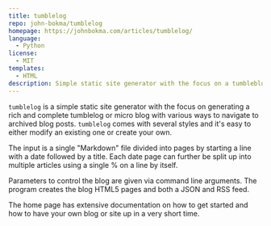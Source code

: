 ```yaml
---
title: tumblelog
repo: john-bokma/tumblelog
homepage: https://johnbokma.com/articles/tumblelog/
language:
  - Python
license:
  - MIT
templates:
  - HTML
description: Simple static site generator with the focus on a tumbleblog
---
```


`tumblelog` is a simple static site generator with the focus on generating a
rich and complete tumblelog or micro blog with various ways to navigate to
archived blog posts. `tumblelog` comes with several styles and it's easy to
either modify an existing one or create your own.

The input is a single "Markdown" file divided into pages by starting a line with
a date followed by a title. Each date page can further be split up into multiple
articles using a single % on a line by itself.

Parameters to control the blog are given via command line arguments. The program
creates the blog HTML5 pages and both a JSON and RSS feed.

The home page has extensive documentation on how to get started and how to have
your own blog or site up in a very short time.
